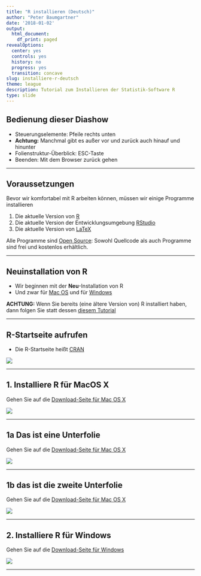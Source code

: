 ```yaml
---
title: "R installieren (Deutsch)"
author: "Peter Baumgartner"
date: '2018-01-02'
output:
  html_document:
    df_print: paged
revealOptions:
  center: yes
  controls: yes
  history: no
  progress: yes
  transition: concave
slug: installiere-r-deutsch
theme: league
description: Tutorial zum Installieren der Statistik-Software R
type: slide
---
```


## Bedienung dieser Diashow

- Steuerungselemente: Pfeile rechts unten
- **Achtung:** Manchmal gibt es außer vor und zurück auch hinauf und hinunter
- Folienstruktur-Überblick: ESC-Taste
- Beenden: Mit dem Browser zurück gehen

---

## Voraussetzungen

Bevor wir komfortabel mit R arbeiten können, müssen wir einige Programme installieren

1. Die aktuelle Version von [R](https://cran.r-project.org/)
2. Die aktuelle Version der Entwicklungsumgebung [RStudio](https://www.rstudio.com/products/rstudio/download/)
3. Die aktuelle Version von [LaTeX](https://www.latex-project.org/get/)

Alle Programme sind [Open Source](http://praxistipps.chip.de/open-source-was-ist-das-genau_12877): Sowohl Quellcode als auch Programme sind frei und kostenlos erhältlich.

---

## Neuinstallation von R

- Wir beginnen mit der **Neu**-Installation von R 
- Und zwar für [Mac OS](https://cran.r-project.org/bin/macosx/) und für [Windows](https://cran.r-project.org/bin/windows/)

**ACHTUNG:** Wenn Sie bereits (eine ältere Version von) R installiert haben, dann folgen Sie statt dessen [diesem Tutorial](http://bioinfo.umassmed.edu/bootstrappers/bootstrappers-courses/courses/rCourse/Additional_Resources/Updating_R.html#updating-on-mac-and-ubuntu)

---

## R-Startseite aufrufen

- Die R-Startseite heißt [CRAN](https://cran.r-project.org/)

<img src="/img/r-install-tutorial/CRAN-Startpage.png">
<!-- .element height="70%" width="70%" -->

---

## 1. Installiere R für MacOS X

Gehen Sie auf die [Download-Seite für Mac OS X](https://cran.r-project.org/bin/macosx/)

<img src="/img/r-install-tutorial/R-MacOS-Download.png">
<!-- .element height="70%" width="70%" -->


---


## 1a Das ist eine Unterfolie

Gehen Sie auf die [Download-Seite für Mac OS X](https://cran.r-project.org/bin/macosx/)

<img src="/img/r-install-tutorial/R-MacOS-Download.png">
<!-- .element height="70%" width="70%" -->


---

## 1b das ist die zweite Unterfolie

Gehen Sie auf die [Download-Seite für Mac OS X](https://cran.r-project.org/bin/macosx/)

<img src="/img/r-install-tutorial/R-MacOS-Download.png">
<!-- .element height="70%" width="70%" -->


---

## 2. Installiere R für Windows

Gehen Sie auf die [Download-Seite für Windows](https://cran.r-project.org/bin/windows/)

<img src="/img/r-install-tutorial/R-Windows-Download.png">
<!-- .element height="70%" width="70%" -->


---
